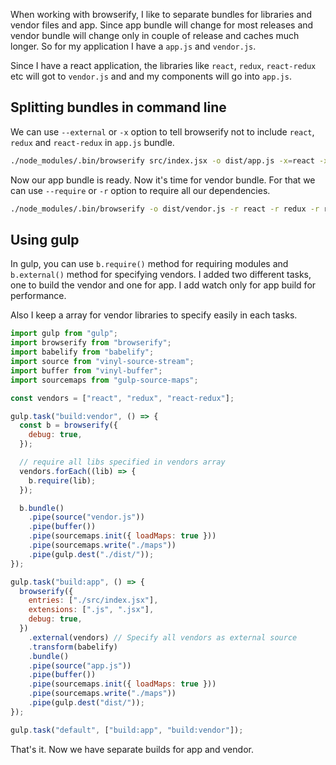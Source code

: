 <!--


---
 "Browserify : separate app and vendor bundles"
excerpt: "Browserify : separate app and vendor bundles"
date: 2016-02-08 00:00:00 IST
updated: 2016-02-08 00:00:00 IST
categories: javascript
tags: browserify
---

-->
<!DOCTYPE html>
<html>

<head>
  <title>basic-git-workflow</title>
  <meta charset="utf-8">
  <meta name="viewport" content="width=device-width, initial-scale=1.0">

  <link rel="stylesheet" href="./css/bootstrap.css">
  <link rel="stylesheet" href="./css/bootstrap.grid.css">
  <link rel="stylesheet" href="./css/bootstrap.min.css">
  <link rel="stylesheet" href="./css/bootstrap-reboot.min.css">
  <link rel="stylesheet" href="./css/bootstrap.css.map">
  <link rel="stylesheet" href="./css/blog-home.css">
  <link rel="stylesheet" href="./css/prism.css">
  <script async defer src="./css/prism.js"></script>
</head>

<body>

When working with browserify, I like to separate bundles for libraries and vendor files and app. Since app bundle will change for most releases and vendor bundle will change only in couple of release and caches much longer. So for my application I have a `app.js` and `vendor.js`.

Since I have a react application, the libraries like `react`, `redux`, `react-redux` etc will got to `vendor.js` and and my components will go into `app.js`.

## Splitting bundles in command line

We can use `--external` or `-x` option to tell browserify not to include `react`, `redux` and `react-redux` in `app.js` bundle.

```sh
./node_modules/.bin/browserify src/index.jsx -o dist/app.js -x=react -x=redux -x=react-redux -t [ babelify --presets [ es2015 react ] ]
```

Now our app bundle is ready. Now it's time for vendor bundle. For that we can use `--require` or `-r` option to require all our dependencies.

```sh
./node_modules/.bin/browserify -o dist/vendor.js -r react -r redux -r react-redux
```

## Using gulp

In gulp, you can use `b.require()` method for requiring modules and `b.external()` method for specifying vendors. I added two different tasks, one to build the vendor and one for app. I add watch only for app build for performance.

Also I keep a array for vendor libraries to specify easily in each tasks.

```js
import gulp from "gulp";
import browserify from "browserify";
import babelify from "babelify";
import source from "vinyl-source-stream";
import buffer from "vinyl-buffer";
import sourcemaps from "gulp-source-maps";

const vendors = ["react", "redux", "react-redux"];

gulp.task("build:vendor", () => {
  const b = browserify({
    debug: true,
  });

  // require all libs specified in vendors array
  vendors.forEach((lib) => {
    b.require(lib);
  });

  b.bundle()
    .pipe(source("vendor.js"))
    .pipe(buffer())
    .pipe(sourcemaps.init({ loadMaps: true }))
    .pipe(sourcemaps.write("./maps"))
    .pipe(gulp.dest("./dist/"));
});

gulp.task("build:app", () => {
  browserify({
    entries: ["./src/index.jsx"],
    extensions: [".js", ".jsx"],
    debug: true,
  })
    .external(vendors) // Specify all vendors as external source
    .transform(babelify)
    .bundle()
    .pipe(source("app.js"))
    .pipe(buffer())
    .pipe(sourcemaps.init({ loadMaps: true }))
    .pipe(sourcemaps.write("./maps"))
    .pipe(gulp.dest("dist/"));
});

gulp.task("default", ["build:app", "build:vendor"]);
```

That's it. Now we have separate builds for app and vendor.
